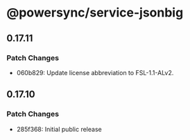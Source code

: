 # @powersync/service-jsonbig

## 0.17.11

### Patch Changes

- 060b829: Update license abbreviation to FSL-1.1-ALv2.

## 0.17.10

### Patch Changes

- 285f368: Initial public release
